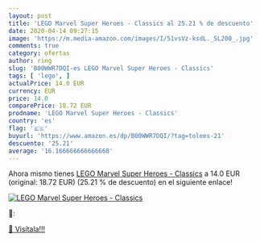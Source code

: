 ```yaml
---
layout: post
title: 'LEGO Marvel Super Heroes - Classics al 25.21 % de descuento'
date: 2020-04-14 09:27:15
image: 'https://m.media-amazon.com/images/I/51vsVz-ksdL._SL200_.jpg'
comments: true
category: ofertas
author: ring
slug: 'B00WWR7DQI-es LEGO Marvel Super Heroes - Classics'
tags: [ 'lego', ]
actualPrice: 14.0 EUR
currency: EUR
price: 14.0
comparePrice: 18.72 EUR
prodname: 'LEGO Marvel Super Heroes - Classics'
country: 'es'
flag: '🇪🇸'
buyurl: 'https://www.amazon.es/dp/B00WWR7DQI/?tag=tolees-21'
descuento: '25.21'
average: '16.166666666666668'
---
```


Ahora mismo tienes [LEGO Marvel Super Heroes - Classics](https://www.amazon.es/dp/B00WWR7DQI/?tag=tolees-21) a 14.0 EUR (original: 18.72 EUR) (25.21 %  de descuento) en el siguiente enlace!

[![LEGO Marvel Super Heroes - Classics](https://m.media-amazon.com/images/I/51vsVz-ksdL._SL200_.jpg)](https://www.amazon.es/dp/B00WWR7DQI/?tag=tolees-21)

🔎:


[🛒 Visítala!!!](https://www.amazon.es/dp/B00WWR7DQI/?tag=tolees-21)
